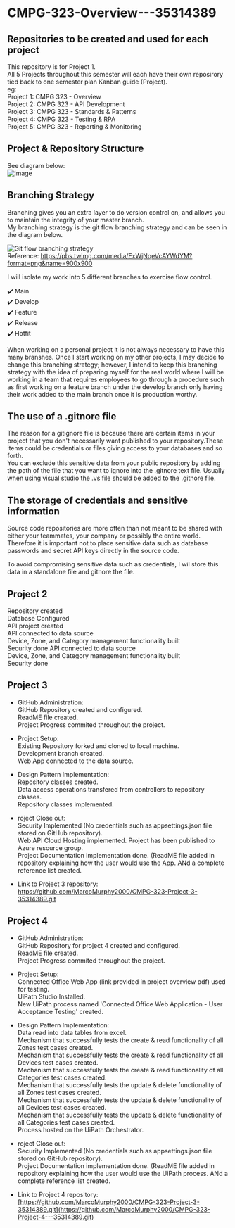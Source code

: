 # CMPG-323-Overview---35314389
## Repositories to be created and used for each project
This repository is for Project 1. <br />
All 5 Projects throughout this semester will each have their own reposirory tied back to one semester plan Kanban guide (Project).<br />
eg: <br />
Project 1: CMPG 323 - Overview <br />
Project 2: CMPG 323 - API Development <br />
Project 3: CMPG 323 - Standards & Patterns <br />
Project 4: CMPG 323 - Testing & RPA <br />
Project 5: CMPG 323 - Reporting & Monitoring <br />

## Project & Repository Structure
See diagram below: <br />
![image](https://user-images.githubusercontent.com/53267265/184188808-f01dd299-0169-4e7b-92ff-2ff9d6915332.png)

## Branching Strategy
Branching gives you an extra layer to do version control on, and allows you to maintain the integrity of your master branch. <br />
My branching strategy is the git flow branching strategy and can be seen in the diagram below.

![Git flow branching strategy](https://user-images.githubusercontent.com/53267265/184179834-49ff60a5-24e1-4de4-aafb-94077b6b89fb.png) <br />
Reference: [https://pbs.twimg.com/media/ExWjNqeVcAYWdYM?format=png&name=900x900 ](https://twitter.com/gitkraken/status/1375184717549539339)

I will isolate my work into 5 different branches to exercise flow control. <br />

✔️ Main <br />
✔️ Develop <br />
✔️ Feature <br />
✔️ Release <br />
✔️ Hotfit <br />

When working on a personal project it is not always necessary to have this many branshes. Once I start working on my other projects, I may decide to change this branching strategy; however, I intend to keep this branching strategy with the idea of preparing myself for the real world where I will be working in a team that requires employees to go through a procedure such as first working on a feature branch under the develop branch only having their work added to the main branch once it is production worthy.

## The use of a .gitnore file
The reason for a gitignore file is because there are certain items in your project that you don't necessarily want published to your repository.These items could be credentials or files giving access to your databases and so forth. <br />
You can exclude this sensitive data from your public repository by adding the path of the file that you want to ignore into the .gitnore text file.
Usually when using visual studio the .vs file should be added to the .gitnore file.

## The storage of credentials and sensitive information
Source code repositories are more often than not meant to be shared with either your teammates, your company or possibly the entire world. Therefore it is important not to place sensitive data such as database passwords and secret API keys directly in the source code. <br />

To avoid compromising sensitive data such as credentials, I wil store this data in a standalone file and gitnore the file.


## Project 2
Repository created<br />
Database Configured<br />
API project created<br />
API connected to data source<br />
Device, Zone, and Category management functionality built<br />
Security done
API connected to data source<br />
Device, Zone, and Category management functionality built<br />
Security done


## Project 3
* GitHub Administration: <br />
GitHub Repository created and configured. <br />
ReadME file created. <br />
Project Progress commited throughout the project. <br />

* Project Setup: <br />
Existing Repository forked and cloned to local machine. <br />
Development branch created. <br />
Web App connected to the data source. <br />

* Design Pattern Implementation: <br />
Repository classes created. <br />
Data access operations transfered from controllers to repository classes. <br />
Repository classes implemented. <br />

* roject Close out: <br />
Security Implemented (No credentials such as appsettings.json file stored on GitHub repository). <br />
Web API Cloud Hosting implemented. Project has been published to Azure resource group. <br />
Project Documentation implementation done. (ReadME file added in repository explaining how the user would use the App. ANd a complete reference list created. <br />

* Link to Project 3 repository: <br />
https://github.com/MarcoMurphy2000/CMPG-323-Project-3-35314389.git


## Project 4
* GitHub Administration: <br />
GitHub Repository for project 4 created and configured. <br />
ReadME file created. <br />
Project Progress commited throughout the project. <br />

* Project Setup: <br />
Connected Office Web App (link provided in project overview pdf) used for testing.  
UiPath Studio Installed. <br />
New UiPath process named 'Connected Office Web Application - User Acceptance Testing' created. <br />

* Design Pattern Implementation: <br />
Data read into data tables from excel. <br />
Mechanism that successfully tests the create & read functionality of all Zones test cases created. <br />
Mechanism that successfully tests the create & read functionality of all Devices test cases created. <br />
Mechanism that successfully tests the create & read functionality of all Categories test cases created. <br />
Mechanism that successfully tests the update & delete functionality of all Zones test cases created. <br />
Mechanism that successfully tests the update & delete functionality of all Devices test cases created. <br />
Mechanism that successfully tests the update & delete functionality of all Categories test cases created. <br />
Process hosted on the UiPath Orchestrator. <br />

* roject Close out: <br />
Security Implemented (No credentials such as appsettings.json file stored on GitHub repository). <br />
Project Documentation implementation done. (ReadME file added in repository explaining how the user would use the UiPath process. ANd a complete reference list created. <br />

* Link to Project 4 repository: <br />
[https://github.com/MarcoMurphy2000/CMPG-323-Project-3-35314389.git](https://github.com/MarcoMurphy2000/CMPG-323-Project-4---35314389.git)



